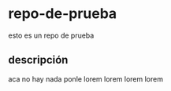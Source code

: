 # repo-de-prueba
esto es un repo de prueba

## descripción
aca no hay nada ponle lorem lorem lorem lorem 
